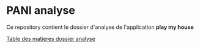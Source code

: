# PANI analyse

Ce repository contient le dossier d'analyse de l'application **play my house**


[Table des matieres dossier analyse](./play-my-house/0-table-des-matieres.md)